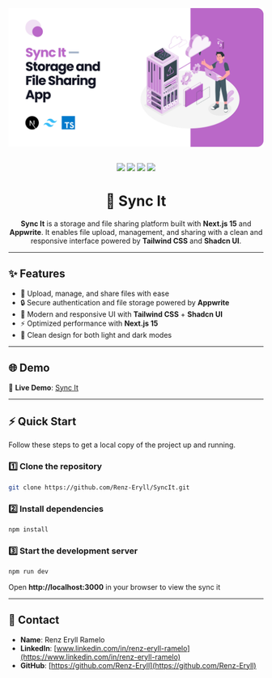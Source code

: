 <p align="center">
  <img src="./public/syncit (2).png" alt="Sync It Thumbnail" width="800"/>
</p>

## 
<p align="center">
  <img src="https://img.shields.io/badge/Next.js-000000?style=for-the-badge&logo=nextdotjs&logoColor=white"/>
  <img src="https://img.shields.io/badge/Appwrite-F02E65?style=for-the-badge&logo=appwrite&logoColor=white"/>
  <img src="https://img.shields.io/badge/Tailwind_CSS-38B2AC?style=for-the-badge&logo=tailwind-css&logoColor=white"/>
  <img src="https://img.shields.io/badge/Shadcn-000000?style=for-the-badge&logo=shadcnui&logoColor=white"/>
</p>


<h1 align="center">📂 Sync It</h1>

<p align="center">
  <b>Sync It</b> is a storage and file sharing platform built with <b>Next.js 15</b> and <b>Appwrite</b>.  
  It enables file upload, management, and sharing with a clean and responsive interface powered by <b>Tailwind CSS</b> and <b>Shadcn UI</b>.
</p>

---

## ✨ Features
- 📁 Upload, manage, and share files with ease  
- 🔒 Secure authentication and file storage powered by **Appwrite**  
- 🎨 Modern and responsive UI with **Tailwind CSS** + **Shadcn UI**  
- ⚡ Optimized performance with **Next.js 15**  
- 🌙 Clean design for both light and dark modes  

---

## 🌐 Demo
🔗 **Live Demo**: [Sync It](https://sync-it-project.vercel.app)

---

## ⚡ Quick Start

Follow these steps to get a local copy of the project up and running.

### 1️⃣ Clone the repository

```bash
git clone https://github.com/Renz-Eryll/SyncIt.git
```

### 2️⃣ Install dependencies

```bash
npm install
```

### 3️⃣ Start the development server

```bash
npm run dev
```

Open **http://localhost:3000** in your browser to view the sync it 

---

## 📧 Contact

- **Name**: Renz Eryll Ramelo
- **LinkedIn**: [www.linkedin.com/in/renz-eryll-ramelo](https://www.linkedin.com/in/renz-eryll-ramelo)
- **GitHub**: [https://github.com/Renz-Eryll](https://github.com/Renz-Eryll)

